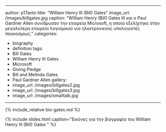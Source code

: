 ---
author: p17anto
title: "William Henry III (Bill) Gates"
image_url: /images/billgates.jpg
caption: "William Henry (Bill) Gates III και ο Paul Gardner Allen συνίδρυσαν την εταιρεία Microsoft, η οποία εξελίχτηκε στην μεγαλύτερη εταιρεία λογισμικού για ηλεκτρονικούς υπολογιστές παγκοσμίως."
categories:
  - biography
  - definition
tags:
  - Bill Gates
  - William Henry III Gates
  - Microsoft
  - Giving Pledge
  - Bill and Melinda Gates
  - Paul Gardner Allen
gallery:
  - image_url: /images/billgates2.jpg
  - image_url: /images/billgates3.jpg
  - image_url: /images/smalltalk.jpg
  
  ---

{% include_relative bio-gates.md %}

{% include slides.html caption="Εικόνες για την βιογραφία του William Henry III (Bill) Gates " %}
